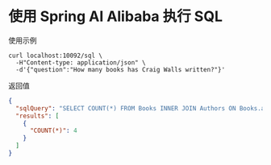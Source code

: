 # 使用 Spring AI Alibaba 执行 SQL

使用示例

```shell
curl localhost:10092/sql \
  -H"Content-type: application/json" \
  -d'{"question":"How many books has Craig Walls written?"}'
```

返回值

```json
{
  "sqlQuery": "SELECT COUNT(*) FROM Books INNER JOIN Authors ON Books.author_ref = Authors.id WHERE Authors.firstName = 'Craig' AND Authors.lastName = 'Walls'",
  "results": [
    {
      "COUNT(*)": 4
    }
  ]
}
```
